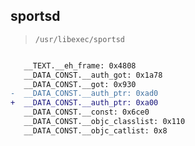 ## sportsd

> `/usr/libexec/sportsd`

```diff

   __TEXT.__eh_frame: 0x4808
   __DATA_CONST.__auth_got: 0x1a78
   __DATA_CONST.__got: 0x930
-  __DATA_CONST.__auth_ptr: 0xad0
+  __DATA_CONST.__auth_ptr: 0xa00
   __DATA_CONST.__const: 0x6ce0
   __DATA_CONST.__objc_classlist: 0x110
   __DATA_CONST.__objc_catlist: 0x8

```
